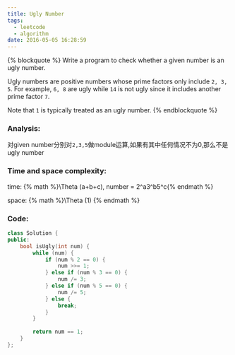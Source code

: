 ```yaml
---
title: Ugly Number
tags:
  - leetcode
  - algorithm
date: 2016-05-05 16:28:59
---
```

{% blockquote %}
Write a program to check whether a given number is an ugly number.

Ugly numbers are positive numbers whose prime factors only include `2, 3, 5`. For example, `6, 8` are ugly while `14` is not ugly since it includes another prime factor `7`.

Note that `1` is typically treated as an ugly number.
{% endblockquote %}
<!-- more -->
### Analysis:
对given number分别对`2,3,5`做module运算,如果有其中任何情况不为0,那么不是ugly number
### Time and space complexity:
time: {% math %}\Theta (a+b+c), number = 2^a3^b5^c{% endmath %}

space: {% math %}\Theta (1) {% endmath %}
### Code:
```cpp
class Solution {
public:
    bool isUgly(int num) {
        while (num) {
            if (num % 2 == 0) {
                num >>= 1;
            } else if (num % 3 == 0) {
                num /= 3;
            } else if (num % 5 == 0) {
                num /= 5;
            } else {
                break;
            }
        }
        
        return num == 1;
    }
};
```
